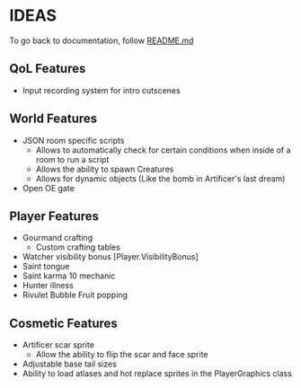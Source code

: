 # IDEAS
To go back to documentation, follow [README.md](./README.md)
## QoL Features
- Input recording system for intro cutscenes

## World Features
- JSON room specific scripts
    - Allows to automatically check for certain conditions when inside of a room to run a script
    - Allows the ability to spawn Creatures
    - Allows for dynamic objects (Like the bomb in Artificer's last dream)
- Open OE gate

## Player Features
- Gourmand crafting
    - Custom crafting tables
- Watcher visibility bonus [Player.VisibilityBonus]
- Saint tongue
- Saint karma 10 mechanic
- Hunter illness
- Rivulet Bubble Fruit popping

## Cosmetic Features
- Artificer scar sprite
    - Allow the ability to flip the scar and face sprite
- Adjustable base tail sizes
- Ability to load atlases and hot replace sprites in the PlayerGraphics class